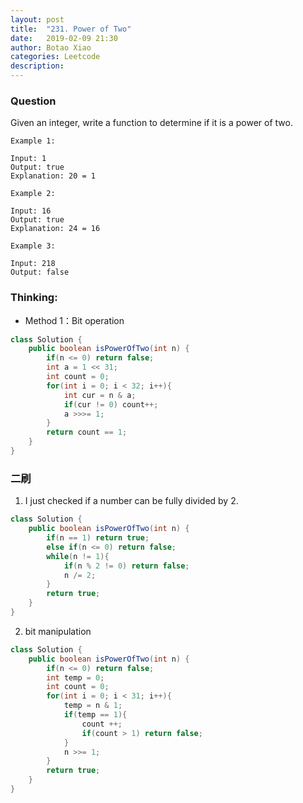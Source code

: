 ```yaml
---
layout: post
title:  "231. Power of Two"
date:   2019-02-09 21:30
author: Botao Xiao
categories: Leetcode
description:
---
```

### Question
Given an integer, write a function to determine if it is a power of two.

```
Example 1:

Input: 1
Output: true
Explanation: 20 = 1

Example 2:

Input: 16
Output: true
Explanation: 24 = 16

Example 3:

Input: 218
Output: false
```

### Thinking:
* Method 1：Bit operation

```Java
class Solution {
    public boolean isPowerOfTwo(int n) {
        if(n <= 0) return false;
        int a = 1 << 31;
        int count = 0;
        for(int i = 0; i < 32; i++){
            int cur = n & a;
            if(cur != 0) count++;
            a >>>= 1;
        }
        return count == 1;
    }
}
```

### 二刷
1. I just checked if a number can be fully divided by 2.
```Java
class Solution {
    public boolean isPowerOfTwo(int n) {
        if(n == 1) return true;
        else if(n <= 0) return false;
        while(n != 1){
            if(n % 2 != 0) return false;
            n /= 2;
        }
        return true;
    }
}
```

2. bit manipulation
```Java
class Solution {
    public boolean isPowerOfTwo(int n) {
        if(n <= 0) return false;
        int temp = 0;
        int count = 0;
        for(int i = 0; i < 31; i++){
            temp = n & 1;            
            if(temp == 1){
                count ++;
                if(count > 1) return false;
            }
            n >>= 1;            
        }
        return true;
    }
}
```
